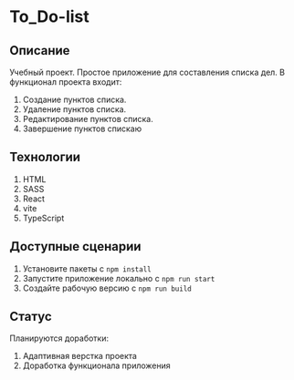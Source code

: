 # To_Do-list

## Описание
Учебный проект. Простое приложение для составления списка дел. В функционал проекта входит:

1. Создание пунктов списка.
2. Удаление пунктов списка.
3. Редактирование пунктов списка.
4. Завершение пунктов спискаю

## Технологии 
1. HTML
2. SASS
3. React
4. vite
5. TypeScript

## Доступные сценарии
1. Установите пакеты с `npm install`
2. Запустите приложение локально с `npm run start`
3. Создайте рабочую версию с `npm run build`

## Статус
Планируются доработки:
1. Адаптивная верстка проекта
2. Доработка функционала приложения
